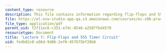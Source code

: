 ```yaml
---
content_type: resource
description: This file contains information regarding flip-flops and 555 timer circuit.
file: https://ol-ocw-studio-app-qa.s3.amazonaws.com/courses/ec-s06-practical-electronics-fall-2004/fe4b82c0a96d9d862ef0457675bf28b8_MITEC_S06F04_lec07.pdf
file_type: application/pdf
parent_uid: f2f11ec6-c351-e7dc-8546-a258ffbd4570
resourcetype: Document
title: 'Lecture 7: Flip-Flops and 555 Timer Circuit'
uid: fe4b82c0-a96d-9d86-2ef0-457675bf28b8
---
```

